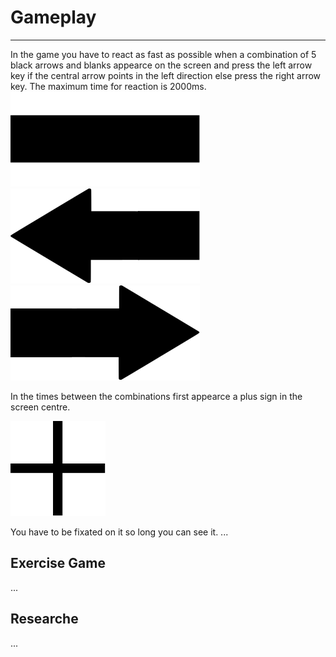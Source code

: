 # Gameplay
***
In the game you have to react as fast as possible when a combination of 5 black arrows and blanks appearce on the screen and press the left arrow key if the central arrow points in the left direction else press the right arrow key. The maximum time for reaction is 2000ms.
![bar](images/svg/bar.svg)
![left arrow](images/svg/arrow_left.svg)
![right arrow](images/svg/arrow_right.svg)

In the times between the combinations first appearce a plus sign in the screen centre.

![plus sign](images/svg/plus.svg)

 You have to be fixated on it so long you can see it. ...

## Exercise Game
...


## Researche
...
